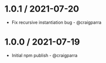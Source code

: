 1.0.1 / 2021-07-20
==================

* Fix recursive instantiation bug  - @craigparra
  
1.0.0 / 2021-07-19
==================

* Initial npm publish  - @craigparra
